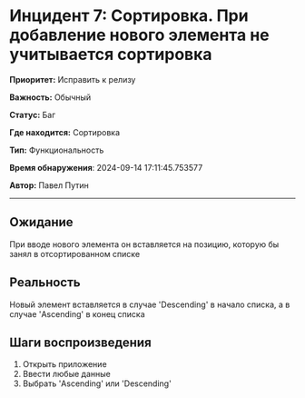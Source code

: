 # Инцидент 7: Сортировка. При добавление нового элемента не учитывается сортировка

**Приоритет:** Исправить к релизу

**Важность:** Обычный

**Статус:** Баг

**Где находится:** Сортировка

**Тип:** Функциональность

**Время обнаружения**: 2024-09-14 17:11:45.753577

**Автор:** Павел Путин

--------------------

## Ожидание

При вводе нового элемента он вставляется на позицию, которую бы занял в отсортированном списке

## Реальность

Новый элемент вставляется в случае 'Descending' в начало списка, а в случае 'Ascending' в конец списка

## Шаги воспроизведения

1. Открыть приложение
2. Ввести любые данные
3. Выбрать 'Ascending' или 'Descending'

